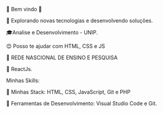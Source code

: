 👋 Bem vindo 👋

🤔 Explorando novas tecnologias e desenvolvendo soluções.

🎓Analise e Desenvolvimento  - UNIP.

😊 Posso te ajudar com HTML, CSS e JS

💼 REDE NASCIONAL DE ENSINO E PESQUISA 

🌱 ReactJs.

Minhas Skills:

💼 Minhas Stack: HTML, CSS, JavaScript, Git e PHP

💼 Ferramentas de Desenvolvimento: Visual Studio Code e Git.
